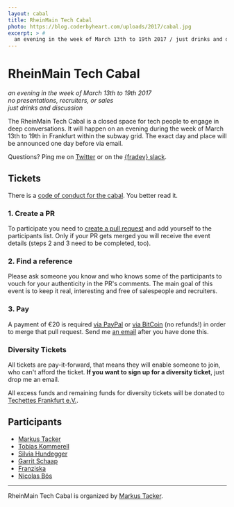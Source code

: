 ```yaml
---
layout: cabal
title: RheinMain Tech Cabal
photo: https://blog.coderbyheart.com/uploads/2017/cabal.jpg
excerpt: > #
  an evening in the week of March 13th to 19th 2017 / just drinks and discussion
---
```


# RheinMain Tech Cabal

*an evening in the week of March 13th to 19th 2017*  
*no presentations, recruiters, or sales*  
*just drinks and discussion*

The RheinMain Tech Cabal is a closed space for tech people to engage in deep conversations. It will happen on an evening during the week of March 13th to 19th in Frankfurt within the subway grid. The exact day and place will be announced one day before via email.

Questions? Ping me on [Twitter](https://twitter.com/coderbyheart) or on the [{fradev} slack](https://fradev.herokuapp.com/).


## Tickets

There is a [code of conduct for the cabal](http://confcodeofconduct.com/index.html). You better read it.

### 1. Create a PR

To participate you need to [create a pull request](https://github.com/coderbyheart/blog/edit/gh-pages/rheinmain-tech-cabal.md) and add yourself to the participants list. Only if your PR gets merged you will receive the event details (steps 2 and 3 need to be completed, too). 

### 2. Find a reference

Please ask someone you know and who knows some of the participants to vouch for your authenticity in the PR's comments. The main goal of this event is to keep it real, interesting and free of salespeople and recruiters.

### 3. Pay

A payment of €20 is required [via PayPal](https://paypal.me/coderbyheart) or [via BitCoin](bitcoin:1KX5MQ33Lj2Jr4zVHNykALLCcUrfZZMPSB?amount=0.02597828&message=RHEINMAIN%20TECH%20CABAL) (no refunds!) in order to merge that pull request. Send me [an email](mailto:m@coderbyheart.com) after you have done this. 

### Diversity Tickets

All tickets are pay-it-forward, that means they will enable someone to join, who can't afford the ticket. **If you want to sign up for a diversity ticket**, just drop me an email.

All excess funds and remaining funds for diversity tickets will be donated to [Techettes Frankfurt e.V.](http://techettes-frankfurt.com/).

## Participants

 * [Markus Tacker](https://coderbyheart.com/)
 * [Tobias Kommerell](https://twitter.com/schinkenstrudel)
 * [Silvia Hundegger](https://twitter.com/silviahundegger)
 * [Garrit Schaap](https://twitter.com/pixelkind)
 * [Franziska](https://twitter.com/junewebdev)
 * [Nicolas Bös](https://twitter.com/ntboes)
---

RheinMain Tech Cabal is organized by [Markus Tacker](https://coderbyheart.com/).
